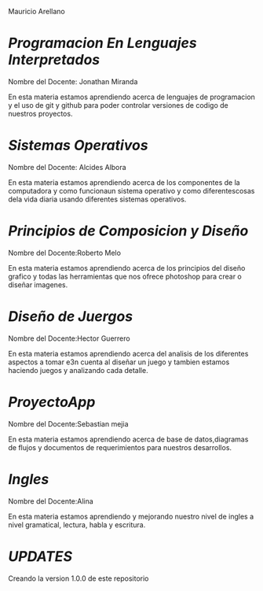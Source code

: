 Mauricio Arellano

# _Programacion En Lenguajes Interpretados_

  Nombre del Docente: Jonathan Miranda  
  
  En esta materia estamos aprendiendo acerca de lenguajes de programacion y el uso de git y github para poder controlar versiones de codigo de nuestros proyectos.

# _Sistemas Operativos_

  Nombre del Docente: Alcides Albora  
  
  En esta materia estamos aprendiendo acerca de los componentes de la computadora y como funcionaun sistema operativo y como diferentescosas dela vida diaria usando diferentes sistemas operativos.

  # _Principios de Composicion y Diseño_

  Nombre del Docente:Roberto Melo  
  
  En esta materia estamos aprendiendo acerca de los principios del diseño grafico y todas las herramientas que nos ofrece photoshop para crear o diseñar imagenes.

  # _Diseño de Juergos_

  Nombre del Docente:Hector Guerrero
  
  En esta materia estamos aprendiendo acerca del analisis de los diferentes aspectos a tomar e3n cuenta al diseñar un juego y tambien estamos haciendo juegos y analizando cada detalle.

  # _ProyectoApp_

  Nombre del Docente:Sebastian mejia
  
  En esta materia estamos aprendiendo acerca de base de datos,diagramas de flujos y documentos de requerimientos para nuestros desarrollos.

   # _Ingles_

  Nombre del Docente:Alina
   
  En esta materia estamos aprendiendo y mejorando nuestro nivel de ingles a nivel gramatical, lectura, habla y escritura.

 # _UPDATES_

 Creando la version 1.0.0 de este repositorio

